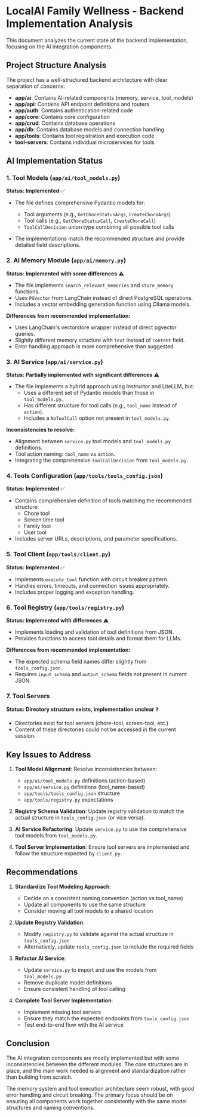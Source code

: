 # LocalAI Family Wellness - Backend Implementation Analysis

This document analyzes the current state of the backend implementation, focusing on the AI integration components.

## Project Structure Analysis

The project has a well-structured backend architecture with clear separation of concerns:

- **app/ai**: Contains AI-related components (memory, service, tool_models)
- **app/api**: Contains API endpoint definitions and routers
- **app/auth**: Contains authentication-related code
- **app/core**: Contains core configuration
- **app/crud**: Contains database operations
- **app/db**: Contains database models and connection handling
- **app/tools**: Contains tool registration and execution code
- **tool-servers**: Contains individual microservices for tools

## AI Implementation Status

### 1. Tool Models (`app/ai/tool_models.py`)

**Status: Implemented** ✅

- The file defines comprehensive Pydantic models for:
  - Tool arguments (e.g., `GetChoreStatusArgs`, `CreateChoreArgs`)
  - Tool calls (e.g., `GetChoreStatusCall`, `CreateChoreCall`)
  - `ToolCallDecision` union type combining all possible tool calls

- The implementations match the recommended structure and provide detailed field descriptions.

### 2. AI Memory Module (`app/ai/memory.py`)

**Status: Implemented with some differences** ⚠️

- The file implements `search_relevant_memories` and `store_memory` functions.
- Uses `PGVector` from LangChain instead of direct PostgreSQL operations.
- Includes a vector embedding generation function using Ollama models.

**Differences from recommended implementation:**
- Uses LangChain's vectorstore wrapper instead of direct pgvector queries.
- Slightly different memory structure with `text` instead of `content` field.
- Error handling approach is more comprehensive than suggested.

### 3. AI Service (`app/ai/service.py`)

**Status: Partially implemented with significant differences** ⚠️

- The file implements a hybrid approach using Instructor and LiteLLM, but:
  - Uses a different set of Pydantic models than those in `tool_models.py`.
  - Has different structure for tool calls (e.g., `tool_name` instead of `action`).
  - Includes a `NoToolCall` option not present in `tool_models.py`.

**Inconsistencies to resolve:**
- Alignment between `service.py` tool models and `tool_models.py` definitions.
- Tool action naming: `tool_name` vs `action`.
- Integrating the comprehensive `ToolCallDecision` from `tool_models.py`.

### 4. Tools Configuration (`app/tools/tools_config.json`)

**Status: Implemented** ✅

- Contains comprehensive definition of tools matching the recommended structure:
  - Chore tool
  - Screen time tool
  - Family tool
  - User tool
- Includes server URLs, descriptions, and parameter specifications.

### 5. Tool Client (`app/tools/client.py`)

**Status: Implemented** ✅

- Implements `execute_tool` function with circuit breaker pattern.
- Handles errors, timeouts, and connection issues appropriately.
- Includes proper logging and exception handling.

### 6. Tool Registry (`app/tools/registry.py`)

**Status: Implemented with differences** ⚠️

- Implements loading and validation of tool definitions from JSON.
- Provides functions to access tool details and format them for LLMs.

**Differences from recommended implementation:**
- The expected schema field names differ slightly from `tools_config.json`.
- Requires `input_schema` and `output_schema` fields not present in current JSON.

### 7. Tool Servers

**Status: Directory structure exists, implementation unclear** ❓

- Directories exist for tool servers (chore-tool, screen-tool, etc.)
- Content of these directories could not be accessed in the current session.

## Key Issues to Address

1. **Tool Model Alignment**: Resolve inconsistencies between:
   - `app/ai/tool_models.py` definitions (action-based)
   - `app/ai/service.py` definitions (tool_name-based)
   - `app/tools/tools_config.json` structure
   - `app/tools/registry.py` expectations

2. **Registry Schema Validation**: Update registry validation to match the actual structure in `tools_config.json` (or vice versa).

3. **AI Service Refactoring**: Update `service.py` to use the comprehensive tool models from `tool_models.py`.

4. **Tool Server Implementation**: Ensure tool servers are implemented and follow the structure expected by `client.py`.

## Recommendations

1. **Standardize Tool Modeling Approach**:
   - Decide on a consistent naming convention (action vs tool_name)
   - Update all components to use the same structure
   - Consider moving all tool models to a shared location

2. **Update Registry Validation**:
   - Modify `registry.py` to validate against the actual structure in `tools_config.json`
   - Alternatively, update `tools_config.json` to include the required fields

3. **Refactor AI Service**:
   - Update `service.py` to import and use the models from `tool_models.py`
   - Remove duplicate model definitions
   - Ensure consistent handling of tool calling

4. **Complete Tool Server Implementation**:
   - Implement missing tool servers
   - Ensure they match the expected endpoints from `tools_config.json`
   - Test end-to-end flow with the AI service

## Conclusion

The AI integration components are mostly implemented but with some inconsistencies between the different modules. The core structures are in place, and the main work needed is alignment and standardization rather than building from scratch.

The memory system and tool execution architecture seem robust, with good error handling and circuit breaking. The primary focus should be on ensuring all components work together consistently with the same model structures and naming conventions.
